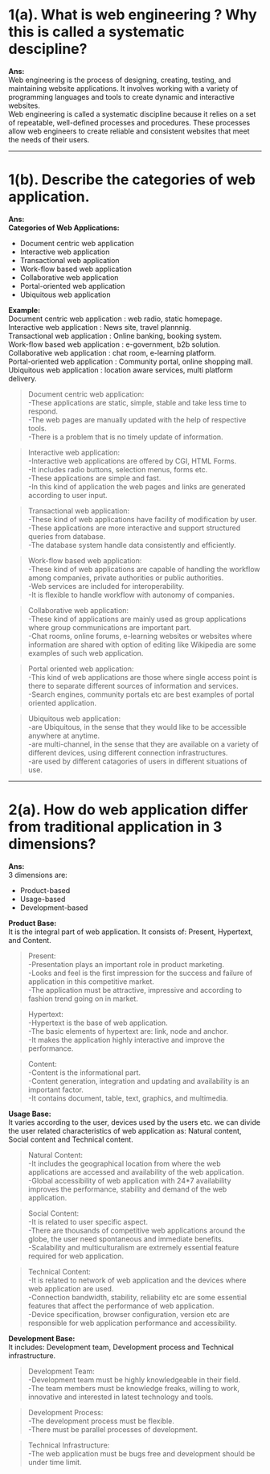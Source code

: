 # 1(a). What is web engineering ? Why this is called a systematic descipline?
__Ans:__    
Web engineering is the process of designing, creating, testing, and maintaining website applications. It involves working with a variety of programming languages and tools to create dynamic and interactive websites.  
Web engineering is called a systematic discipline because it relies on a set of repeatable, well-defined processes and procedures. These processes allow web engineers to create reliable and consistent websites that meet the needs of their users.

---  
# 1(b). Describe the categories of web application.  
__Ans:__  
__Categories of Web Applications:__ 
- Document centric web application  
- Interactive web application  
- Transactional web application  
- Work-flow based web application  
- Collaborative web application  
- Portal-oriented web application  
- Ubiquitous web application  
  
__Example:__  
Document centric web application : web radio, static homepage.  
Interactive web application : News site, travel plannnig.  
Transactional web application : Online banking, booking system.  
Work-flow based web application : e-government, b2b solution.  
Collaborative web application : chat room, e-learning platform.  
Portal-oriented web application : Community portal, online shopping mall.  
Ubiquitous web application : location aware services, multi platform delivery.  

> Document centric web application:  
-These applications are static, simple, stable and take less time to respond.  
-The web pages are manually updated with the help of respective tools.  
-There is a problem that is no timely update of information.   

> Interactive web application:  
-Interactive web applications are offered by CGI, HTML Forms.  
-It includes radio buttons, selection menus, forms etc.   
-These applications are simple and fast.  
-In this kind of application the web pages and links are generated according to user input.  

> Transactional web application:  
-These kind of web applications have facility of modification by user.   
-These applications are more interactive and support structured queries from database.   
-The database system handle data consistently and efficiently.

> Work-flow based web application:  
-These kind of web applications are capable of handling the workflow among companies, private authorities or public authorities.   
-Web services are included for interoperability.   
-It is flexible to handle workflow with autonomy of companies. 

> Collaborative web application:  
-These kind of applications are mainly used as group applications where group communications are important part.   
-Chat rooms, online forums, e-learning websites or websites where information are shared with option of editing like Wikipedia are some examples of such web application.

> Portal oriented web application:  
-This kind of web applications are those where single access point is there to separate different sources of information and services.   
-Search engines, community portals etc are best examples of portal oriented application.

> Ubiquitous web application:  
-are Ubiquitous, in the sense that they would like to be accessible anywhere at anytime.  
-are multi-channel, in the sense that they are available on a variety of different devices, using different connection infrastructures.  
-are used by different catagories of users in different situations of use.  

---  

# 2(a). How do web application differ from traditional application in 3 dimensions?  
__Ans:__  
3 dimensions are:  
- Product-based  
- Usage-based  
- Development-based  

__Product Base:__   
It is the integral part of web application. It consists of: Present, Hypertext, and Content.   
> Present:   
-Presentation plays an important role in product marketing.   
-Looks and feel is the first impression for the success and failure of application in this competitive market.   
-The application must be attractive, impressive and according to fashion trend going on in market.  

> Hypertext:   
-Hypertext is the base of web application.   
-The basic elements of hypertext are: link, node and anchor.   
-It makes the application highly interactive and improve the performance. 

> Content:   
-Content is the informational part.   
-Content generation, integration and updating and availability is an important factor.   
-It contains document, table, text, graphics, and multimedia.  

__Usage Base:__  
It varies according to the user, devices used by the users etc. we can divide the user related characteristics of web application as: Natural content, Social content and Technical content.  

> Natural Content:   
-It includes the geographical location from where the web applications are accessed and availability of the web application.   
-Global accessibility of web application with 24*7 availability improves the performance, stability and demand of the web application.

> Social Content:   
-It is related to user specific aspect.   
-There are thousands of competitive web applications around the globe, the user need spontaneous and immediate benefits.   
-Scalability and multiculturalism are extremely essential feature required for web application.

> Technical Content:   
-It is related to network of web application and the devices where web application are used.   
-Connection bandwidth, stability, reliability etc are some essential features that affect the performance of web application.   
-Device specification, browser configuration, version etc are responsible for web application performance and accessibility.  

__Development Base:__  
It includes: Development team, Development process and Technical infrastructure.  
> Development Team:   
-Development team must be highly knowledgeable in their field.   
-The team members must be knowledge freaks, willing to work, innovative and interested in latest technology and tools.

> Development Process:   
-The development process must be flexible.   
-There must be parallel processes of development.

> Technical Infrastructure:   
-The web application must be bugs free and development should be under time limit. 



